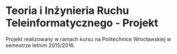 # Teoria i Inżynieria Ruchu Teleinformatycznego - Projekt

Projekt realizowany w ramach kursu na Politechnice Wrocławskiej w semestrze letnim 2015/2016.
